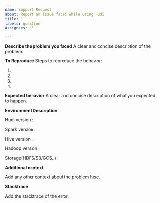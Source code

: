```yaml
---
name: Support Request
about: Report an issue faced while using Hudi
title: ''
labels: question
assignees: ''

---
```


**Describe the problem you faced**
A clear and concise description of the problem.

**To Reproduce**
Steps to reproduce the behavior:

1.
2.
3.
4.

**Expected behavior**
A clear and concise description of what you expected to happen.

**Environment Description**

Hudi version :

Spark version :

Hive version :

Hadoop version :

Storage(HDFS/S3/GCS..) :


**Additional context**

Add any other context about the problem here.

**Stacktrace**

Add the stacktrace of the error.
